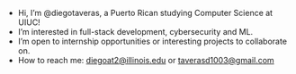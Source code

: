 -  Hi, I’m @diegotaveras, a Puerto Rican studying Computer Science at UIUC!
-  I’m interested in full-stack development, cybersecurity and ML.
-  I’m open to internship opportunities or interesting projects to collaborate on.
-  How to reach me: diegoat2@illinois.edu or taverasd1003@gmail.com
                                  

<!---
diegotaveras/diegotaveras is a ✨ special ✨ repository because its `README.md` (this file) appears on your GitHub profile.
You can click the Preview link to take a look at your changes.
--->
